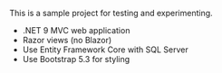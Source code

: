 This is a sample project for testing and experimenting.

* .NET 9 MVC web application
* Razor views (no Blazor)
* Use Entity Framework Core with SQL Server
* Use Bootstrap 5.3 for styling